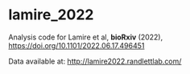 # lamire_2022
Analysis code for Lamire et al, **bioRxiv** (2022),  https://doi.org/10.1101/2022.06.17.496451

Data available at: http://lamire2022.randlettlab.com/


